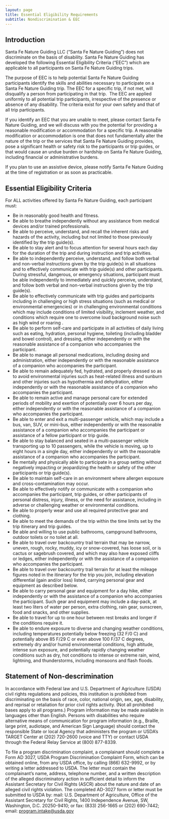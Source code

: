 ```yaml
---
layout: page
title: Essential Eligibility Requirements
subtitle: Nondiscrimination & EEC
---
```



## Introduction

Santa Fe Nature Guiding LLC (“Santa Fe Nature Guiding”) does not discriminate on the basis of disability. Santa Fe Nature Guiding has developed the following Essential Eligibility Criteria (“EEC”) which are applicable to all participants on Santa Fe Nature Guiding trips.

The purpose of EEC is to help potential Santa Fe Nature Guiding participants identify the skills and abilities necessary to participate on a Santa Fe Nature Guiding trip. The EEC for a specific trip, if not met, will disqualify a person from participating in that trip.  The EEC are applied uniformly to all potential trip participants, irrespective of the presence or absence of any disability. The criteria exist for your own safety and that of all trip participants.

If you identify an EEC that you are unable to meet, please contact Santa Fe Nature Guiding, and we will discuss with you the potential for providing a reasonable modification or accommodation for a specific trip. A reasonable modification or accommodation is one that does not fundamentally alter the nature of the trip or the services that Santa Fe Nature Guiding provides, pose a significant health or safety risk to the participants or trip guides, or that would cause an undue burden or hardship on Santa Fe Nature Guiding, including financial or administrative burdens.

If you plan to use an assistive device, please notify Santa Fe Nature Guiding at the time of registration or as soon as practicable.

## Essential Eligibility Criteria

For ALL activities offered by Santa Fe Nature Guiding, each participant must:
* Be in reasonably good health and fitness.
* Be able to breathe independently without any assistance from medical devices and/or trained professionals.
* Be able to perceive, understand, and recall the inherent risks and hazards of the activity, including but not limited to those previously identified by the trip guide(s).
* Be able to stay alert and to focus attention for several hours each day for the duration of the trip and during instruction and trip activities.
* Be able to independently perceive, understand, and follow both verbal and non-verbal instructions given by the trip guide(s) in all situations and to effectively communicate with trip guide(s) and other participants. During stressful, dangerous, or emergency situations, participant must be able independently to immediately and quickly perceive, understand, and follow both verbal and non-verbal instructions given by the trip guide(s).
* Be able to effectively communicate with trip guides and participants including in challenging or high stress situations (such as medical or environmental emergencies) or in challenging environmental conditions which may include conditions of limited visibility, inclement weather, and conditions which require one to overcome loud background noise such as high wind or roaring .
* Be able to perform self-care and participate in all activities of daily living such as eating, hydration, personal hygiene, toileting (including bladder and bowel control), and dressing, either independently or with the reasonable assistance of a companion who accompanies the participant.
* Be able to manage all personal medications, including dosing and administration, either independently or with the reasonable assistance of a companion who accompanies the participant.
* Be able to remain adequately fed, hydrated, and properly dressed so as to avoid environmental injuries such as heat-related illness and sunburn and other injuries such as hypothermia and dehydration, either independently or with the reasonable assistance of a companion who accompanies the participant.
* Be able to remain active and manage personal care for extended periods of mobility and exertion of potentially over 6 hours per day, either independently or with the reasonable assistance of a companion who accompanies the participant.
* Be able to enter and exit a multi-passenger vehicle, which may include a bus, van, SUV, or mini-bus, either independently or with the reasonable assistance of a companion who accompanies the participant or assistance of a fellow participant or trip guide.
* Be able to stay balanced and seated in a multi-passenger vehicle transporting up to 10 passengers, while the vehicle is moving, up to eight hours in a single day, either independently or with the reasonable assistance of a companion who accompanies the participant.
* Be mentally and physically able to participate in a group setting without negatively impacting or jeopardizing the health or safety of the other participants or trip guide(s).
* Be able to maintain self-care in an environment where allergen exposure and cross-contamination may occur.
* Be able to effectively notify or communicate with a companion who accompanies the participant, trip guides, or other participants of personal distress, injury, illness, or the need for assistance, including in adverse or challenging weather or environmental conditions.
* Be able to properly wear and use all required protective gear and clothing.
* Be able to meet the demands of the trip within the time limits set by the trip itinerary and trip guides.
* Be able and willing to use public bathrooms, campground bathrooms, outdoor toilets or no toilet at all.
* Be able to travel over backcountry trail terrain that may be narrow, uneven, rough, rocky, muddy, icy or snow-covered, has loose soil, or is cactus or sagebrush covered, and which may also have exposed cliffs or ledges, either independently or with the assistance of a companion who accompanies the participant.
* Be able to travel over backcountry trail terrain for at least the mileage figures noted in the itinerary for the trip you join, including elevation differential (gain and/or loss) listed, carrying personal gear and equipment as described below.
* Be able to carry personal gear and equipment for a day hike, either independently or with the assistance of a companion who accompanies the participant. Such gear and equipment may include a day-pack, at least two liters of water per person, extra clothing, rain gear, sunscreen, food and snacks, and other supplies.
* Be able to travel for up to one hour between rest breaks and longer if the conditions require it.
* Be able to endure exposure to diverse and changing weather conditions, including temperatures potentially below freezing (32 F/0 C) and potentially above 85 F/29 C or even above 100 F/37 C degrees, extremely dry and/or humid environmental conditions, high altitude, intense sun exposure, and potentially rapidly changing weather conditions such as dry, hot conditions to intense or extreme rain, wind, lightning, and thunderstorms, including monsoons and flash floods.

## Statement of Non-descrimination

In accordance with Federal law and U.S. Department of Agriculture (USDA) civil rights regulations and policies, this institution is prohibited from discriminating on the basis of race, color, national origin, sex, age, disability, and reprisal or retaliation for prior civil rights activity. (Not all prohibited bases apply to all programs.) Program information may be made available in languages other than English. Persons with disabilities who require alternative means of communication for program information (e.g., Braille, large print, audiotape, and American Sign Language) should contact the responsible State or local Agency that administers the program or USDA’s TARGET Center at (202) 720-2600 (voice and TTY) or contact USDA through the Federal Relay Service at (800) 877-8339.

To file a program discrimination complaint, a complainant should complete a Form AD 3027, USDA Program Discrimination Complaint Form, which can be obtained online, from any USDA office, by calling (866) 632-9992, or by writing a letter addressed to USDA. The letter must contain the complainant’s name, address, telephone number, and a written description of the alleged discriminatory action in sufficient detail to inform the Assistant Secretary for Civil Rights (ASCR) about the nature and date of an alleged civil rights violation. The completed AD-3027 form or letter must be submitted to USDA by: mail: U.S. Department of Agriculture, Office of the Assistant Secretary for Civil Rights, 1400 Independence Avenue, SW, Washington, D.C. 20250-9410; or fax: (833) 256-1665 or (202) 690-7442; email: program.intake@usda.gov